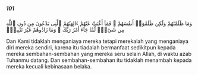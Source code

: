 ##### 101

<span class="ayah">وَمَا ظَلَمْنَٰهُمْ وَلَٰكِن ظَلَمُوٓا۟ أَنفُسَهُمْ ۖ فَمَآ أَغْنَتْ عَنْهُمْ ءَالِهَتُهُمُ ٱلَّتِى يَدْعُونَ مِن دُونِ ٱللَّهِ مِن شَىْءٍۢ لَّمَّا جَآءَ أَمْرُ رَبِّكَ ۖ وَمَا زَادُوهُمْ غَيْرَ تَتْبِيبٍۢ</span>

<span class="ayah_translation">Dan Kami tidaklah menganiaya mereka tetapi merekalah yang menganiaya diri mereka sendiri, karena itu tiadalah bermanfaat sedikitpun kepada mereka sembahan-sembahan yang mereka seru selain Allah, di waktu azab Tuhanmu datang. Dan sembahan-sembahan itu tidaklah menambah kepada mereka kecuali kebinasaan belaka.</span>
